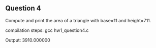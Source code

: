 ## Question 4

Compute and print the area of a triangle with base=11 and height=711.

compilation steps:
gcc hw1_question4.c

Output:
3910.000000
